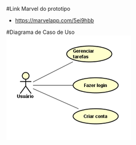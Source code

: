 #Link Marvel do prototipo
- https://marvelapp.com/5ei9hbb

#Diagrama de Caso de Uso
![Alt Text](https://github.com/ceduardoo/TrabalhodePOO/blob/master/useCaseDiagram.PNG)


